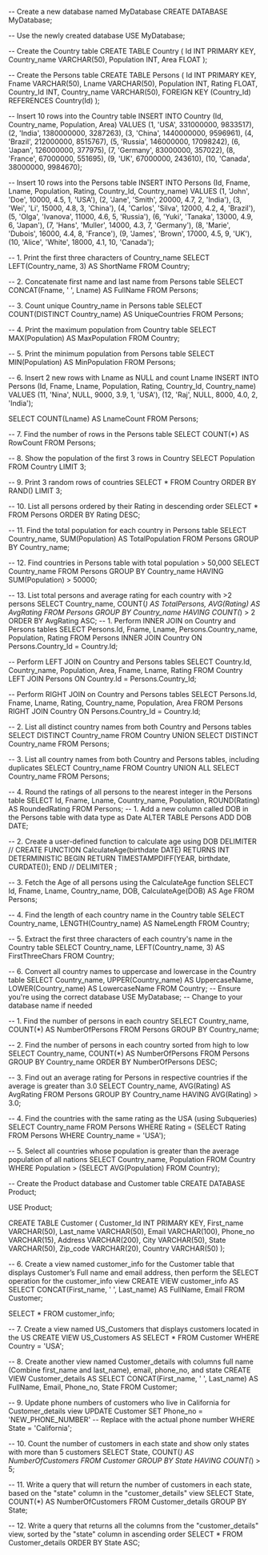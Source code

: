 -- Create a new database named MyDatabase
CREATE DATABASE MyDatabase;

-- Use the newly created database
USE MyDatabase;

-- Create the Country table
CREATE TABLE Country (
    Id INT PRIMARY KEY,
    Country_name VARCHAR(50),
    Population INT,
    Area FLOAT
);

-- Create the Persons table
CREATE TABLE Persons (
    Id INT PRIMARY KEY,
    Fname VARCHAR(50),
    Lname VARCHAR(50),
    Population INT,
    Rating FLOAT,
    Country_Id INT,
    Country_name VARCHAR(50),
    FOREIGN KEY (Country_Id) REFERENCES Country(Id)
);

-- Insert 10 rows into the Country table
INSERT INTO Country (Id, Country_name, Population, Area) VALUES
(1, 'USA', 331000000, 9833517),
(2, 'India', 1380000000, 3287263),
(3, 'China', 1440000000, 9596961),
(4, 'Brazil', 212000000, 8515767),
(5, 'Russia', 146000000, 17098242),
(6, 'Japan', 126000000, 377975),
(7, 'Germany', 83000000, 357022),
(8, 'France', 67000000, 551695),
(9, 'UK', 67000000, 243610),
(10, 'Canada', 38000000, 9984670);

-- Insert 10 rows into the Persons table
INSERT INTO Persons (Id, Fname, Lname, Population, Rating, Country_Id, Country_name) VALUES
(1, 'John', 'Doe', 10000, 4.5, 1, 'USA'),
(2, 'Jane', 'Smith', 20000, 4.7, 2, 'India'),
(3, 'Wei', 'Li', 15000, 4.8, 3, 'China'),
(4, 'Carlos', 'Silva', 12000, 4.2, 4, 'Brazil'),
(5, 'Olga', 'Ivanova', 11000, 4.6, 5, 'Russia'),
(6, 'Yuki', 'Tanaka', 13000, 4.9, 6, 'Japan'),
(7, 'Hans', 'Muller', 14000, 4.3, 7, 'Germany'),
(8, 'Marie', 'Dubois', 16000, 4.4, 8, 'France'),
(9, 'James', 'Brown', 17000, 4.5, 9, 'UK'),
(10, 'Alice', 'White', 18000, 4.1, 10, 'Canada');

-- 1. Print the first three characters of Country_name
SELECT LEFT(Country_name, 3) AS ShortName FROM Country;

-- 2. Concatenate first name and last name from Persons table
SELECT CONCAT(Fname, ' ', Lname) AS FullName FROM Persons;

-- 3. Count unique Country_name in Persons table
SELECT COUNT(DISTINCT Country_name) AS UniqueCountries FROM Persons;

-- 4. Print the maximum population from Country table
SELECT MAX(Population) AS MaxPopulation FROM Country;

-- 5. Print the minimum population from Persons table
SELECT MIN(Population) AS MinPopulation FROM Persons;

-- 6. Insert 2 new rows with Lname as NULL and count Lname
INSERT INTO Persons (Id, Fname, Lname, Population, Rating, Country_Id, Country_name)
VALUES (11, 'Nina', NULL, 9000, 3.9, 1, 'USA'), (12, 'Raj', NULL, 8000, 4.0, 2, 'India');

SELECT COUNT(Lname) AS LnameCount FROM Persons;

-- 7. Find the number of rows in the Persons table
SELECT COUNT(*) AS RowCount FROM Persons;

-- 8. Show the population of the first 3 rows in Country
SELECT Population FROM Country LIMIT 3;

-- 9. Print 3 random rows of countries
SELECT * FROM Country ORDER BY RAND() LIMIT 3;

-- 10. List all persons ordered by their Rating in descending order
SELECT * FROM Persons ORDER BY Rating DESC;

-- 11. Find the total population for each country in Persons table
SELECT Country_name, SUM(Population) AS TotalPopulation FROM Persons GROUP BY Country_name;

-- 12. Find countries in Persons table with total population > 50,000
SELECT Country_name FROM Persons GROUP BY Country_name HAVING SUM(Population) > 50000;

-- 13. List total persons and average rating for each country with >2 persons
SELECT Country_name, COUNT(*) AS TotalPersons, AVG(Rating) AS AvgRating
FROM Persons
GROUP BY Country_name
HAVING COUNT(*) > 2
ORDER BY AvgRating ASC;
-- 1. Perform INNER JOIN on Country and Persons tables
SELECT Persons.Id, Fname, Lname, Persons.Country_name, Population, Rating
FROM Persons
INNER JOIN Country ON Persons.Country_Id = Country.Id;

-- Perform LEFT JOIN on Country and Persons tables
SELECT Country.Id, Country_name, Population, Area, Fname, Lname, Rating
FROM Country
LEFT JOIN Persons ON Country.Id = Persons.Country_Id;

-- Perform RIGHT JOIN on Country and Persons tables
SELECT Persons.Id, Fname, Lname, Rating, Country_name, Population, Area
FROM Persons
RIGHT JOIN Country ON Persons.Country_Id = Country.Id;

-- 2. List all distinct country names from both Country and Persons tables
SELECT DISTINCT Country_name FROM Country
UNION
SELECT DISTINCT Country_name FROM Persons;

-- 3. List all country names from both Country and Persons tables, including duplicates
SELECT Country_name FROM Country
UNION ALL
SELECT Country_name FROM Persons;

-- 4. Round the ratings of all persons to the nearest integer in the Persons table
SELECT Id, Fname, Lname, Country_name, Population, ROUND(Rating) AS RoundedRating
FROM Persons;
-- 1. Add a new column called DOB in the Persons table with data type as Date
ALTER TABLE Persons ADD DOB DATE;

-- 2. Create a user-defined function to calculate age using DOB
DELIMITER //
CREATE FUNCTION CalculateAge(birthdate DATE) 
RETURNS INT 
DETERMINISTIC
BEGIN
    RETURN TIMESTAMPDIFF(YEAR, birthdate, CURDATE());
END //
DELIMITER ;

-- 3. Fetch the Age of all persons using the CalculateAge function
SELECT Id, Fname, Lname, Country_name, DOB, CalculateAge(DOB) AS Age FROM Persons;

-- 4. Find the length of each country name in the Country table
SELECT Country_name, LENGTH(Country_name) AS NameLength FROM Country;

-- 5. Extract the first three characters of each country's name in the Country table
SELECT Country_name, LEFT(Country_name, 3) AS FirstThreeChars FROM Country;

-- 6. Convert all country names to uppercase and lowercase in the Country table
SELECT Country_name, 
       UPPER(Country_name) AS UppercaseName, 
       LOWER(Country_name) AS LowercaseName 
FROM Country;
-- Ensure you're using the correct database
USE MyDatabase; -- Change to your database name if needed

-- 1. Find the number of persons in each country
SELECT Country_name, COUNT(*) AS NumberOfPersons
FROM Persons
GROUP BY Country_name;

-- 2. Find the number of persons in each country sorted from high to low
SELECT Country_name, COUNT(*) AS NumberOfPersons
FROM Persons
GROUP BY Country_name
ORDER BY NumberOfPersons DESC;

-- 3. Find out an average rating for Persons in respective countries if the average is greater than 3.0
SELECT Country_name, AVG(Rating) AS AvgRating
FROM Persons
GROUP BY Country_name
HAVING AVG(Rating) > 3.0;

-- 4. Find the countries with the same rating as the USA (using Subqueries)
SELECT Country_name
FROM Persons
WHERE Rating = (SELECT Rating FROM Persons WHERE Country_name = 'USA');

-- 5. Select all countries whose population is greater than the average population of all nations
SELECT Country_name, Population
FROM Country
WHERE Population > (SELECT AVG(Population) FROM Country);

-- Create the Product database and Customer table
CREATE DATABASE Product;

USE Product;

CREATE TABLE Customer (
    Customer_Id INT PRIMARY KEY,
    First_name VARCHAR(50),
    Last_name VARCHAR(50),
    Email VARCHAR(100),
    Phone_no VARCHAR(15),
    Address VARCHAR(200),
    City VARCHAR(50),
    State VARCHAR(50),
    Zip_code VARCHAR(20),
    Country VARCHAR(50)
);

-- 6. Create a view named customer_info for the Customer table that displays Customer’s Full name and email address, then perform the SELECT operation for the customer_info view
CREATE VIEW customer_info AS
SELECT CONCAT(First_name, ' ', Last_name) AS FullName, Email
FROM Customer;

SELECT * FROM customer_info;

-- 7. Create a view named US_Customers that displays customers located in the US
CREATE VIEW US_Customers AS
SELECT * 
FROM Customer
WHERE Country = 'USA';

-- 8. Create another view named Customer_details with columns full name (Combine first_name and last_name), email, phone_no, and state
CREATE VIEW Customer_details AS
SELECT CONCAT(First_name, ' ', Last_name) AS FullName, Email, Phone_no, State
FROM Customer;

-- 9. Update phone numbers of customers who live in California for Customer_details view
UPDATE Customer
SET Phone_no = 'NEW_PHONE_NUMBER' -- Replace with the actual phone number
WHERE State = 'California';

-- 10. Count the number of customers in each state and show only states with more than 5 customers
SELECT State, COUNT(*) AS NumberOfCustomers
FROM Customer
GROUP BY State
HAVING COUNT(*) > 5;

-- 11. Write a query that will return the number of customers in each state, based on the "state" column in the "customer_details" view
SELECT State, COUNT(*) AS NumberOfCustomers
FROM Customer_details
GROUP BY State;

-- 12. Write a query that returns all the columns from the "customer_details" view, sorted by the "state" column in ascending order
SELECT * 
FROM Customer_details
ORDER BY State ASC;
